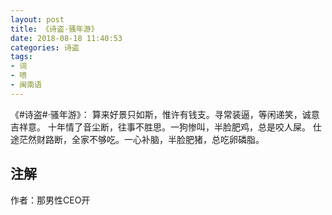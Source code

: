 ```yaml
---
layout: post
title: 《诗盗·骚年游》
date: 2018-08-18 11:40:53
categories: 诗盗
tags:
- 词
- 喷
- 闽南语
---
```

《#诗盗#·骚年游》：
算来好景只如斯，惟许有钱支。寻常装逼，等闲递笑，诚意吉祥意。
十年情了音尘断，往事不胜思。一狗惨叫，半脸肥鸡，总是咬人屎。
仕途茫然财路断，全家不够吃。一心补脑，半脸肥猪，总吃卵磷脂。

## 注解
作者：那男性CEO开
